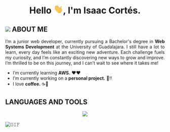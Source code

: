 <h1 align="center">Hello <img src="https://raw.githubusercontent.com/ABSphreak/ABSphreak/master/gifs/Hi.gif" width="30px">, I'm Isaac Cortés.</h1>

## <picture><img src = "https://github.com/7oSkaaa/7oSkaaa/blob/main/Images/about_me.gif?raw=true" width = 30px></picture> ABOUT ME

<p align="justify">
    I’m a junior web developer, currently pursuing a Bachelor's degree in <b>Web Systems Development</b> at the University of Guadalajara.
    I still have a lot to learn, every day feels like an exciting new adventure. Each challenge fuels my curiosity, and I’m constantly discovering new ways to grow and improve.
    I’m thrilled to be on this journey, and I can’t wait to see where it takes me!
</p>

- I’m currently learning **AWS.** :heart::heart: 
- I’m currently working on a **personal project.** :eyes::bangbang:
- I love **coffee.** :coffee::sparkling_heart:

## LANGUAGES AND TOOLS
<p align="center">
  <a href="https://skillicons.dev">
      <img src="https://skillicons.dev/icons?i=typescript,js,html,css,sass,tailwind,react,nextjs,nodejs,express,mysql,postgresql,mongodb,git,wordpress&perline=5" />
  </a>
</p>


<a target="_blank"><img align="left" height="300" width="300" alt="𝙶𝙸𝙵" src="https://github.com/JayantGoel001/JayantGoel001/blob/master/GIF/github.gif"></a>

